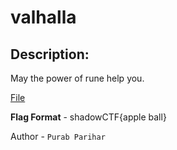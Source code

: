
# valhalla
## Description:
May the power of rune help you.

[File]( https://drive.google.com/file/d/13BpfpxBpeD_1K6NQIXZt_JVHE9x7Zg9n/view?usp=sharing)

**Flag Format** - shadowCTF{apple ball}

Author - `Purab Parihar`


